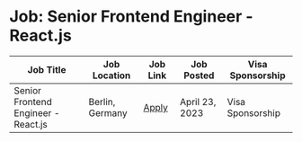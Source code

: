 # Job: Senior Frontend Engineer - React.js

| Job Title | Job Location | Job Link | Job Posted | Visa Sponsorship |
| --- | --- | --- | --- | --- |
| Senior Frontend Engineer - React.js | Berlin, Germany | [Apply](https://www.adjust.com/company/careers/jobs/apply/?jobid=6621985002) | April 23, 2023 | Visa Sponsorship |

